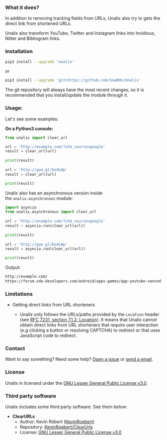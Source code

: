 ### What it does?

In addition to removing tracking fields from URLs, Unalix also try to gets the direct link from shortened URLs.

Unalix also transform YouTube, Twitter and Instagram links into Invidious, Nitter and Bibliogram links.

### Installation

```bash
pip3 install --upgrade 'unalix'
```
or
```bash
pip3 install --upgrade 'git+https://github.com/SnwMds/Unalix'
```

The git repository will always have the most recent changes, so it is recommended that you install/update the module through it.

### Usage:

Let's see some examples:

**On a Python3 console:**

```python
from unalix import clear_url

url = 'http://example.com/?utm_source=google'
result = clear_url(url)
 
print(result)
 
url = 'http://goo.gl/ko4LWp'
result = clear_url(url)

print(result)

```

Unalix also has an asynchronous version inside the `unalix.asynchronous` module:

```python
import asyncio
from unalix.asynchronous import clear_url
	
url = 'http://example.com/?utm_source=google'
result = asyncio.run(clear_url(url))
 	
print(result)
 
url = 'http://goo.gl/ko4LWp'
result = asyncio.run(clear_url(url))

print(result)

```

Output:

```bash
http://example.com/
https://forum.xda-developers.com/android/apps-games/app-youtube-vanced-edition-t3758757
```
### Limitations

- Getting direct links from URL shorteners

  - Unalix only follows the URLs/paths provided by the `Location` header (see [RFC 7231, section 7.1.2: Location](https://tools.ietf.org/html/rfc7231#section-7.1.2)). It means that Unalix cannot obtain direct links from URL shorteners that require user interaction (e.g clicking a button or resolving CAPTCHA) to redirect or that uses JavaScript code to redirect.

### Contact

Want to say something? Need some help? [Open a issue](https://github.com/SnwMds/Unalix/issues) or [send a email](https://spamty.eu/show.php?version=v6&email=26&key=d7967f0e625c5f19c9c655b8).

### License

Unalix in licensed under the [GNU Lesser General Public License v3.0](https://github.com/AmanoTeam/Unalix/blob/master/LICENSE).

### Third party software

Unalix includes some third party software. See them below:

- **ClearURLs**
  - Author: Kevin Röbert ([KevinRoebert](https://gitlab.com/KevinRoebert))
  - Repository: [KevinRoebert/ClearUrls](https://gitlab.com/KevinRoebert/ClearUrls)
  - License: [GNU Lesser General Public License v3.0](https://gitlab.com/KevinRoebert/ClearUrls/blob/master/LICENSE)
